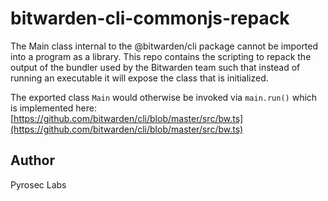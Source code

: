 # bitwarden-cli-commonjs-repack

The Main class internal to the @bitwarden/cli package cannot be imported into a program as a library. This repo contains the scripting to repack the output of the bundler used by the Bitwarden team such that instead of running an executable it will expose the class that is initialized.

The exported class `Main` would otherwise be invoked via `main.run()` which is implemented here: [https://github.com/bitwarden/cli/blob/master/src/bw.ts](https://github.com/bitwarden/cli/blob/master/src/bw.ts)

## Author

Pyrosec Labs
